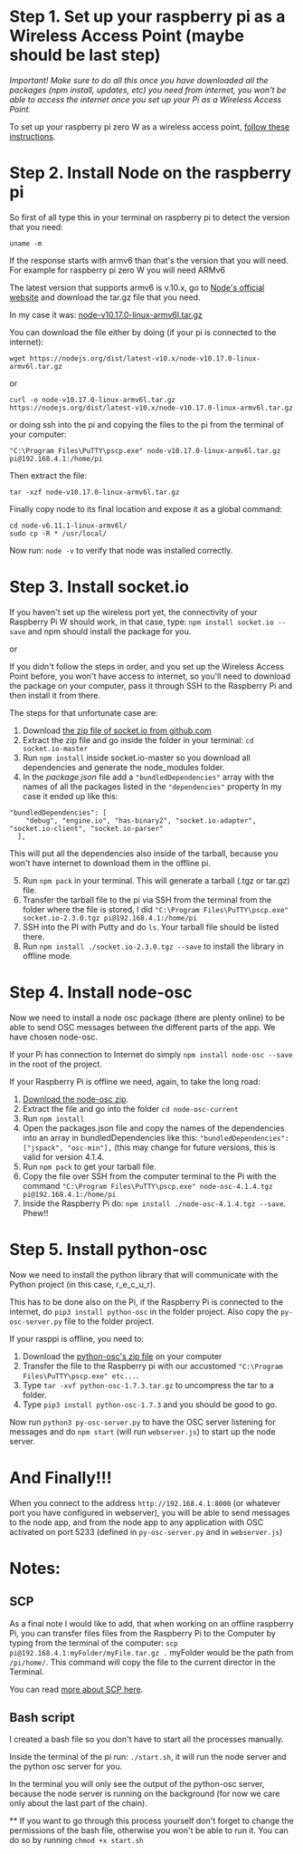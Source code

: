 # Step 1. Set up your raspberry pi as a Wireless Access Point (maybe should be last step)

_Important! Make sure to do all this once you have downloaded all the packages (npm install, updates, etc) you need from internet, you won't be able to access the internet once you set up your Pi as a Wireless Access Point._

To set up your raspberry pi zero W as a wireless access point, [follow these instructions](https://www.raspberrypi.org/documentation/configuration/wireless/access-point.md).

# Step 2. Install Node on the raspberry pi

So first of all type this in your terminal on raspberry pi to detect the version that you need:

`uname -m`

If the response starts with armv6 than that's the version that you will need. For example for raspberry pi zero W you will need ARMv6

The latest version that supports armv6 is v.10.x, go to [Node's official website](https://nodejs.org/en/download/releases/) and download the tar.gz file that you need.

In my case it was: [node-v10.17.0-linux-armv6l.tar.gz](https://nodejs.org/dist/latest-v10.x/node-v10.17.0-linux-armv6l.tar.gz)

You can download the file either by doing (if your pi is connected to the internet):

`wget https://nodejs.org/dist/latest-v10.x/node-v10.17.0-linux-armv6l.tar.gz`

or

`curl -o node-v10.17.0-linux-armv6l.tar.gz https://nodejs.org/dist/latest-v10.x/node-v10.17.0-linux-armv6l.tar.gz`

or doing ssh into the pi and copying the files to the pi from the terminal of your computer:

`"C:\Program Files\PuTTY\pscp.exe" node-v10.17.0-linux-armv6l.tar.gz pi@192.168.4.1:/home/pi`

Then extract the file:

`tar -xzf node-v10.17.0-linux-armv6l.tar.gz`

Finally copy node to its final location and expose it as a global command:

```
cd node-v6.11.1-linux-armv6l/
sudo cp -R * /usr/local/
```

Now run: `node -v` to verify that node was installed correctly.

# Step 3. Install socket.io

If you haven't set up the wireless port yet, the connectivity of your Raspberry Pi W should work, in that case, type:
`npm install socket.io --save` and npm should install the package for you.

or

If you didn't follow the steps in order, and you set up the Wireless Access Point before, you won't have access to internet, so you'll need to download the package on your computer, pass it through SSH to the Raspberry Pi and then install it from there.

The steps for that unfortunate case are:

1. Download [the zip file of socket.io from github.com](https://github.com/socketio/socket.io/)
2. Extract the zip file and go inside the folder in your terminal: `cd socket.io-master`
3. Run `npm install` inside socket.io-master so you download all dependencies and generate the node_modules folder.
4. In the _package.json_ file add a `"bundledDependencies"` array with the names of all the packages listed in the `"dependencies"` property
   In my case it ended up like this:

```
"bundledDependencies": [
    "debug", "engine.io", "has-binary2", "socket.io-adapter", "socket.io-client", "socket.io-parser"
  ],
```

This will put all the dependencies also inside of the tarball, because you won't have internet to download them in the offline pi.

5.  Run `npm pack` in your terminal. This will generate a tarball (.tgz or tar.gz) file.
6.  Transfer the tarball file to the pi via SSH from the terminal from the folder where the file is stored, I did `"C:\Program Files\PuTTY\pscp.exe" socket.io-2.3.0.tgz pi@192.168.4.1:/home/pi`
7.  SSH into the PI with Putty and do `ls`. Your tarball file should be listed there.
8.  Run `npm install ./socket.io-2.3.0.tgz --save` to install the library in offline mode.

# Step 4. Install node-osc

Now we need to install a node osc package (there are plenty online) to be able to send OSC messages between the different parts of the app. We have chosen node-osc.

If your Pi has connection to Internet do simply `npm install node-osc --save` in the root of the project.

If your Raspberry Pi is offline we need, again, to take the long road:

1. [Download the node-osc zip](https://github.com/MylesBorins/node-osc).
2. Extract the file and go into the folder `cd node-osc-current`
3. Run `npm install`
4. Open the packages.json file and copy the names of the dependencies into an array in bundledDependencies like this: `"bundledDependencies":["jspack", "osc-min"],` (this may change for future versions, this is valid for version 4.1.4.
5. Run `npm pack` to get your tarball file.
6. Copy the file over SSH from the computer terminal to the Pi with the command `"C:\Program Files\PuTTY\pscp.exe" node-osc-4.1.4.tgz pi@192.168.4.1:/home/pi`
7. Inside the Raspberry Pi do: `npm install ./node-osc-4.1.4.tgz --save`. Phew!!

# Step 5. Install python-osc

Now we need to install the python library that will communicate with the Python project (in this case, r_e_c_u_r).

This has to be done also on the Pi, if the Raspberry Pi is connected to the internet, do `pip3 install python-osc` in the folder project. Also copy the `py-osc-server.py` file to the folder project.

If your rasppi is offline, you need to:

1. Download the [python-osc's zip file](https://pypi.org/project/python-osc/#files) on your computer
2. Transfer the file to the Raspberry pi with our accustomed `"C:\Program Files\PuTTY\pscp.exe" etc...`.
3. Type `tar -xvf python-osc-1.7.3.tar.gz` to uncompress the tar to a folder.
4. Type `pip3 install python-osc-1.7.3` and you should be good to go.

Now run `python3 py-osc-server.py` to have the OSC server listening for messages and do `npm start` (will run `webserver.js`) to start up the node server.

# And Finally!!!

When you connect to the address `http://192.168.4.1:8000` (or whatever port you have configured in webserver), you will be able to send messages to the node app, and from the node app to any application with OSC activated on port 5233 (defined in `py-osc-server.py` and in `webserver.js`)

# Notes:

## SCP

As a final note I would like to add, that when working on an offline raspberry Pi, you can transfer files files from the Raspberry Pi to the Computer by typing from the terminal of the computer: `scp pi@192.168.4.1:myFolder/myFile.tar.gz .` myFolder would be the path from `/pi/home/`. This command will copy the file to the current director in the Terminal.

You can read [more about SCP
here](https://www.raspberrypi.org/documentation/remote-access/ssh/scp.md).

## Bash script

I created a bash file so you don't have to start all the processes manually.

Inside the terminal of the pi run: `./start.sh`, it will run the node server and the python osc server for you.

In the terminal you will only see the output of the python-osc server, because the node server is running on the background (for now we care only about the last part of the chain).

\*\* If you want to go through this process yourself don't forget to change the permissions of the bash file, otherwise you won't be able to run it. You can do so by running `chmod +x start.sh`
